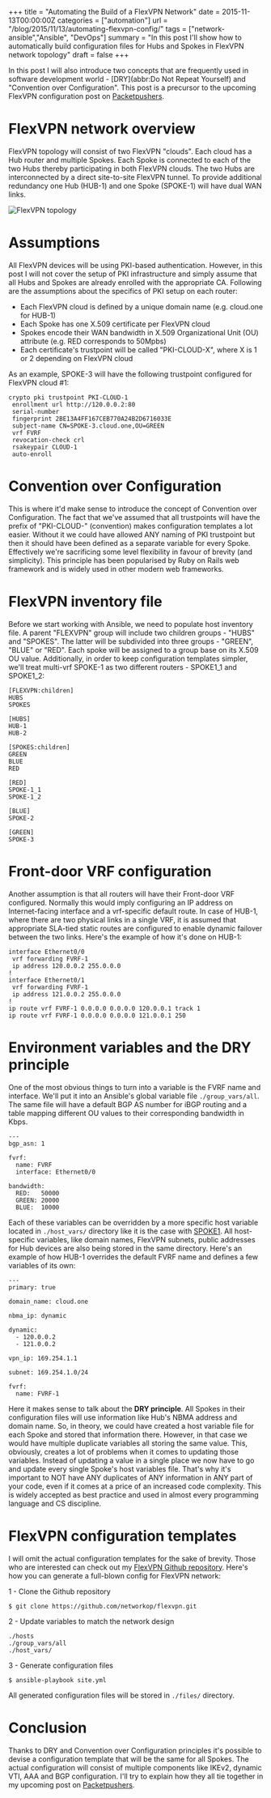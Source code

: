 +++
title = "Automating the Build of a FlexVPN Network"
date = 2015-11-13T00:00:00Z
categories = ["automation"]
url = "/blog/2015/11/13/automating-flexvpn-config/"
tags = ["network-ansible","Ansible", "DevOps"]
summary = "In this post I'll show how to automatically build configuration files for Hubs and Spokes in FlexVPN network topology"
draft = false
+++

In this post I will also introduce two concepts that are frequently used in software development world - [DRY](abbr:Do Not Repeat Yourself) and "Convention over Configuration". This post is a precursor to the upcoming FlexVPN configuration post on [Packetpushers][packetpushers-link]. 


# FlexVPN network overview

FlexVPN topology will consist of two FlexVPN "clouds". Each cloud has a Hub router and multiple Spokes. Each Spoke is connected to each of the two Hubs thereby participating in both FlexVPN clouds. The two Hubs are interconnected by a direct site-to-site FlexVPN tunnel. To provide additional redundancy one Hub (HUB-1) and one Spoke (SPOKE-1) will have dual WAN links.

![FlexVPN topology](/img/flexvpn-topo.png)

# Assumptions

All FlexVPN devices will be using PKI-based authentication. However, in this post I will not cover the setup of PKI infrastructure and simply assume that all Hubs and Spokes are already enrolled with the appropriate CA. Following are the assumptions about the specifics of PKI setup on each router:

* Each FlexVPN cloud is defined by a unique domain name (e.g. cloud.one for HUB-1)
* Each Spoke has one X.509 certificate per FlexVPN cloud
* Spokes encode their WAN bandwidth in X.509 Organizational Unit (OU) attribute (e.g. RED corresponds to 50Mpbs)
* Each certificate's trustpoint will be called "PKI-CLOUD-X", where X is 1 or 2 depending on FlexVPN cloud

As an example, SPOKE-3 will have the following trustpoint configured for FlexVPN cloud #1:

```
crypto pki trustpoint PKI-CLOUD-1
 enrollment url http://120.0.0.2:80
 serial-number
 fingerprint 2BE13A4FF167CEB770A24B2D6716033E
 subject-name CN=SPOKE-3.cloud.one,OU=GREEN
 vrf FVRF
 revocation-check crl
 rsakeypair CLOUD-1
 auto-enroll
```

# Convention over Configuration 

This is where it'd make sense to introduce the concept of Convention over Configuration. The fact that we've assumed that all trustpoints will have the prefix of "PKI-CLOUD-" (convention) makes configuration templates a lot easier. Without it we could have allowed ANY naming of PKI trustpoint but then it should have been defined as a separate variable for every Spoke. Effectively we're sacrificing some level flexibility in favour of brevity (and simplicity). This principle has been popularised by Ruby on Rails web framework and is widely used in other modern web frameworks.

# FlexVPN inventory file

Before we start working with Ansible, we need to populate host inventory file. A parent "FLEXVPN" group will include two children groups - "HUBS" and "SPOKES". The latter will be subdivided into three groups - "GREEN", "BLUE" or "RED". Each spoke will be assigned to a group base on its X.509 OU value. Additionally, in order to keep configuration templates simpler, we'll treat multi-vrf SPOKE-1 as two different routers - SPOKE1_1 and SPOKE1_2:

``` 
[FLEXVPN:children]
HUBS
SPOKES

[HUBS]
HUB-1
HUB-2

[SPOKES:children]
GREEN
BLUE
RED

[RED]
SPOKE-1_1
SPOKE-1_2

[BLUE]
SPOKE-2

[GREEN]
SPOKE-3 
```

# Front-door VRF configuration

Another assumption is that all routers will have their Front-door VRF configured. Normally this would imply configuring an IP address on Internet-facing interface and a vrf-specific default route. In case of HUB-1, where there are two physical links in a single VRF, it is assumed that appropriate SLA-tied static routes are configured to enable dynamic failover between the two links. Here's the example of how it's done on HUB-1:

```
interface Ethernet0/0
 vrf forwarding FVRF-1
 ip address 120.0.0.2 255.0.0.0
!
interface Ethernet0/1
 vrf forwarding FVRF-1
 ip address 121.0.0.2 255.0.0.0
!
ip route vrf FVRF-1 0.0.0.0 0.0.0.0 120.0.0.1 track 1
ip route vrf FVRF-1 0.0.0.0 0.0.0.0 121.0.0.1 250
```

# Environment variables and the DRY principle

One of the most obvious things to turn into a variable is the FVRF name and interface. We'll put it into an Ansible's global variable file `./group_vars/all`. The same file will have a default BGP AS number for iBGP routing and a table mapping different OU values to their corresponding bandwidth in Kbps.

```
---
bgp_asn: 1

fvrf: 
  name: FVRF
  interface: Ethernet0/0

bandwidth:
  RED:   50000
  GREEN: 20000
  BLUE:  10000
```

Each of these variables can be overridden by a more specific host variable located in `./host_vars/` directory like it is the case with [SPOKE1][github-spoke1-hostvars].  All host-specific variables, like domain names, FlexVPN subnets, public addresses for Hub devices are also being stored in the same directory. Here's an example of how HUB-1 overrides the default FVRF name and defines a few variables of its own:

```
---
primary: true

domain_name: cloud.one

nbma_ip: dynamic

dynamic:
  - 120.0.0.2
  - 121.0.0.2

vpn_ip: 169.254.1.1

subnet: 169.254.1.0/24

fvrf: 
  name: FVRF-1

``` 

Here it makes sense to talk about the **DRY principle**. All Spokes in their configuration files will use information like Hub's NBMA address and domain name. So, in theory, we could have created a host variable file for each Spoke and stored that information there. However, in that case we would have multiple duplicate variables all storing the same value. This, obviously, creates a lot of problems when it comes to updating those variables. Instead of updating a value in a single place we now have to go and update every single Spoke's host variables file. That's why it's important to NOT have ANY duplicates of ANY information in ANY part of your code, even if it comes at a price of an increased code complexity. This is widely accepted as best practice and used in almost every programming language and CS discipline.  

# FlexVPN configuration templates

I will omit the actual configuration templates for the sake of brevity. Those who are interested can check out my [FlexVPN Github repository][github-flexvpn]. Here's how you can generate a full-blown config for FlexVPN network:

1 - Clone the Github repository

```
$ git clone https://github.com/networkop/flexvpn.git
```

2 - Update variables to match the network design 

```
./hosts
./group_vars/all
./host_vars/
```

3 - Generate configuration files

```
$ ansible-playbook site.yml
```

All generated configuration files will be stored in `./files/` directory.

# Conclusion

Thanks to DRY and Convention over Configuration principles it's possible to devise a configuration template that will be the same for all Spokes. The actual configuration will consist of multiple components like IKEv2, dynamic VTI, AAA and BGP configuration. I'll try to explain how they all tie together in my upcoming post on [Packetpushers][packetpushers-link].

[packetpushers-link]: http://packetpushers.net/cisco-flexvpn-dmvpn-high-level-design/
[github-flexvpn]: https://github.com/networkop/flexvpn
[github-spoke1-hostvars]: https://github.com/networkop/flexvpn/blob/master/host_vars/SPOKE-1_1

